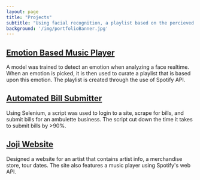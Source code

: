 ```yaml
---
layout: page
title: "Projects"
subtitle: "Using facial recognition, a playlist based on the percieved emotion using Spotify API"
background: '/img/portfolioBanner.jpg'
---
```


## [Emotion Based Music Player](https://github.com/melvinj98/Senior-Project)
A model was trained to detect an emotion when analyzing a face realtime. When an emotion is picked, it is then used to curate a playlist that is based upon this emotion. The playlist is created through the use of Spotify API. 

## [Automated Bill Submitter](https://github.com/melvinj98/autoBillScript)
Using Selenium, a script was used to login to a site, scrape for bills, and submit bills for an ambulette business. The script cut down the time it takes to submit bills by >90%. 

## [Joji Website](https://github.com/melvinj98/JojiWebsite)
Designed a website for an artist that contains artist info, a merchandise store, tour dates. The site also features a music player using Spotify's web API.
